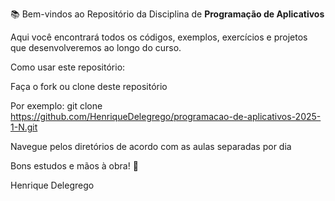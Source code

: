 📚 Bem-vindos ao Repositório da Disciplina de **Programação de Aplicativos**


Aqui você encontrará todos os códigos, exemplos, exercícios e projetos que desenvolveremos ao longo do curso.


Como usar este repositório:

Faça o fork ou clone deste repositório

Por exemplo: git clone https://github.com/HenriqueDelegrego/programacao-de-aplicativos-2025-1-N.git


Navegue pelos diretórios de acordo com as aulas separadas por dia


Bons estudos e mãos à obra! 🚀

Henrique Delegrego
